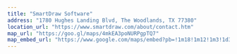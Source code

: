 ```yaml
---
title: "SmartDraw Software"
address: "1780 Hughes Landing Blvd, The Woodlands, TX 77380"
location_url: "https://www.smartdraw.com/about/contact.htm"
map_url: "https://goo.gl/maps/4mkEA3poNURPgpTQ7"
map_embed_url: "https://www.google.com/maps/embed?pb=!1m18!1m12!1m3!1d3449.2209943149746!2d-95.47186834947627!3d30.173680519321906!2m3!1f0!2f0!3f0!3m2!1i1024!2i768!4f13.1!3m3!1m2!1s0x864736d04a41fc6f%3A0x7530a30e9a747394!2s1780%20Hughes%20Landing%20Blvd%2C%20The%20Woodlands%2C%20TX%2077381!5e0!3m2!1sen!2sus!4v1675300220223!5m2!1sen!2sus"
---
```

